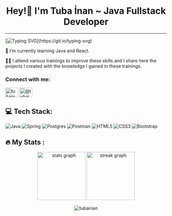 <h1 align="center">
Hey!👋 I'm  Tuba İnan ~ Java Fullstack Developer
</h2>

---------------------
[![Typing SVG](https://readme-typing-svg.herokuapp.com?color=F814FF&lines=Hi++%F0%9F%91%8B+;I'm+Tuba.;I'm+a+Java+Fullstack+Developer.;Glad+to+see+you.)](https://git.io/typing-svg)

💫 I’m currently learning Java and React.

👩‍💻 I attend various trainings to improve these skills and I share here the projects I created with the knowledge I gained in these trainings.

###
<h3 align="left">Connect with me:</h3>
<p align="left">
<a href="https://www.linkedin.com/in/tubainan/" target="blank"><img align="center" src="https://raw.githubusercontent.com/rahuldkjain/github-profile-readme-generator/master/src/images/icons/Social/linked-in-alt.svg" alt="tubainan4406" height="30" width="40" /></a>
<a href="https://medium.com/@tubainan4406" target="blank"><img align="center" src="https://raw.githubusercontent.com/rahuldkjain/github-profile-readme-generator/master/src/images/icons/Social/medium.svg" alt="@tubainan4406" height="30" width="40" /></a>


<div align="center"style="background-color: lightgray;>
<img src="https://profile-counter.glitch.me/tubainan/count.svg?" style=funky&color=blue">
</div>

## 💻 Tech Stack:
![Java](https://img.shields.io/badge/java-%23ED8B00.svg?style=for-the-badge&logo=java&logoColor=white)
![Spring](https://img.shields.io/badge/spring-%236DB33F.svg?style=for-the-badge&logo=spring&logoColor=white)
![Postgres](https://img.shields.io/badge/postgres-%23316192.svg?style=for-the-badge&logo=postgresql&logoColor=white)
![Postman](https://img.shields.io/badge/Postman-FF6C37.svg?style=for-the-badge&logo=postman&logoColor=white)
![HTML5](https://img.shields.io/badge/html5-%23E34F26.svg?style=for-the-badge&logo=html5&logoColor=white)
![CSS3](https://img.shields.io/badge/css3-%231572B6.svg?style=for-the-badge&logo=css3&logoColor=white)
![Bootstrap](https://img.shields.io/badge/bootstrap-%23563D7C.svg?style=for-the-badge&logo=bootstrap&logoColor=white)

## 🔥   My Stats :
<div align="center">
  <img src="https://github-readme-stats.vercel.app/api?username=tubainan&hide_title=false&hide_rank=false&show_icons=true&include_all_commits=true&count_private=true&disable_animations=false&theme=chartreuse-light&locale=en&hide_border=false&order=1" height="150" alt="stats graph"  />
  <img src="https://streak-stats.demolab.com?user=tubainan&locale=en&mode=daily&theme=chartreuse-light&hide_border=false&border_radius=5&order=3" height="150" alt="streak graph"  />
</div>
<div align="center">
 <p><img src="https://github-readme-stats.vercel.app/api/top-langs?username=tubainan&show_icons=true&locale=en&layout=compact" alt="tubainan" /></p>
</div>

